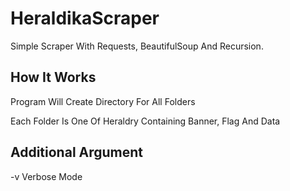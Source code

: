 # HeraldikaScraper

Simple Scraper With Requests, BeautifulSoup And Recursion.

## How It Works

Program Will Create Directory For All Folders

Each Folder Is One Of Heraldry Containing Banner, Flag And Data

## Additional Argument

-v Verbose Mode
